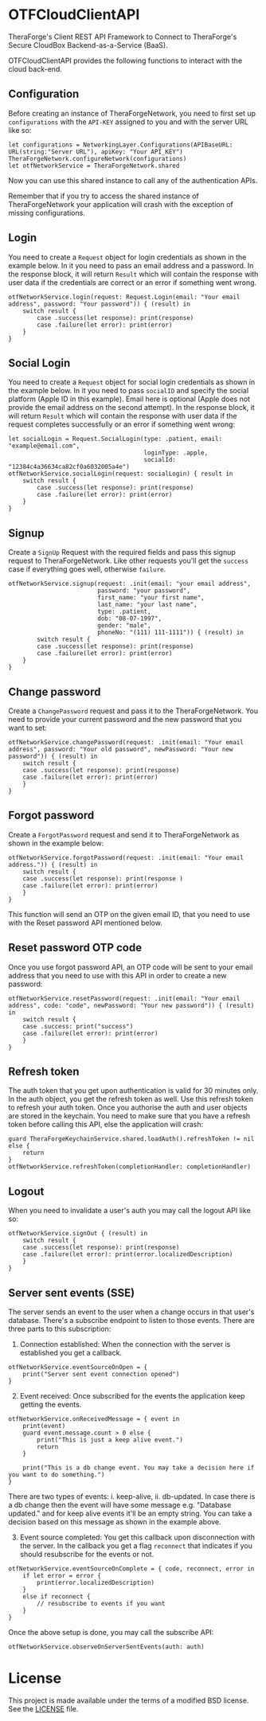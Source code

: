 # OTFCloudClientAPI
TheraForge's Client REST API Framework to Connect to TheraForge's Secure CloudBox Backend-as-a-Service (BaaS).

OTFCloudClientAPI provides the following functions to interact with the cloud back-end.

## Configuration
Before creating an instance of TheraForgeNetwork, you need to first set up `configurations` with the `API-KEY` assigned to you and with the server URL like so:

```
let configurations = NetworkingLayer.Configurations(APIBaseURL: URL(string:"Server URL"), apiKey: "Your API_KEY")
TheraForgeNetwork.configureNetwork(configurations)
let otfNetworkService = TheraForgeNetwork.shared
```

Now you can use this shared instance to call any of the authentication APIs.

Remember that if you try to access the shared instance of TheraForgeNetwork your application will crash with the exception of missing configurations.

## Login
You need to create a `Request` object for login credentials as shown in the example below. In it you need to pass an email address and a password. In the response block, it will return `Result` which will contain the response with user data if the credentials are correct or an error if something went wrong.

```
otfNetworkService.login(request: Request.Login(email: "Your email address", password: "Your password")) { (result) in
    switch result {
        case .success(let response): print(response)
        case .failure(let error): print(error)
    }
}
```

## Social Login
You need to create a `Request` object for social login credentials as shown in the example below. In it you need to pass `socialID` and specify the social platform (Apple ID in this example). Email here is optional (Apple does not provide the email address on the second attempt). In the response block, it will return `Result` which will contain the response with user data if the request completes successfully or an error if something went wrong:

```
let socialLogin = Request.SocialLogin(type: .patient, email: "example@email.com",
                                      loginType: .apple,
                                      socialId: "12384c4a36634ca82cf0a6032005a4e")
otfNetworkService.socialLogin(request: socialLogin) { result in
    switch result {
        case .success(let response): print(response)
        case .failure(let error): print(error)
    }
}
```

## Signup
Create a `SignUp` Request with the required fields and pass this signup request to TheraForgeNetwork. Like other requests you'll get the `success` case if everything goes well, otherwise `failure`.

```
otfNetworkService.signup(request: .init(email: "your email address",
                         password: "your password",
                         first_name: "your first name",
                         last_name: "your last name",
                         type: .patient,
                         dob: "08-07-1997",
                         gender: "male",
                         phoneNo: "(111) 111-1111")) { (result) in
        switch result {
        case .success(let response): print(response)
        case .failure(let error): print(error)
    }
}
```

## Change password
Create a `ChangePassword` request and pass it to the TheraForgeNetwork. You need to provide your current password and the new password that you want to set:

```
otfNetworkService.changePassword(request: .init(email: "Your email address", password: "Your old password", newPassword: "Your new password")) { (result) in
    switch result {
    case .success(let response): print(response)
    case .failure(let error): print(error)
    }
}
```

## Forgot password
Create a `ForgotPassword` request and send it to TheraForgeNetwork as shown in the example below:

```
otfNetworkService.forgotPassword(request: .init(email: "Your email address.")) { (result) in
    switch result {
    case .success(let response): print(response )
    case .failure(let error): print(error)
    }
}
```
This function will send an OTP on the given email ID, that you need to use with the Reset password API mentioned below.

## Reset password OTP code
Once you use forgot password API, an OTP code will be sent to your email address that you need to use with this API in order to create a new password:

```
otfNetworkService.resetPassword(request: .init(email: "Your email address", code: "code", newPassword: "Your new password")) { (result) in
    switch result {
    case .success: print("success")
    case .failure(let error): print(error)
    }
}
```

## Refresh token
The auth token that you get upon authentication is valid for 30 minutes only. In the auth object, you get the refresh token as well. Use this refresh token to refresh your auth token. Once you authorise the auth and user objects are stored in the keychain. You need to make sure that you have a refresh token before calling this API, else the application will crash:

```
guard TheraForgeKeychainService.shared.loadAuth().refreshToken != nil else {
    return
}
otfNetworkService.refreshToken(completionHandler: completionHandler)
```

## Logout
When you need to invalidate a user's auth you may call the logout API like so:

```
otfNetworkService.signOut { (result) in
    switch result {
    case .success(let response): print(response)
    case .failure(let error): print(error.localizedDescription)
    }
}
```

## Server sent events (SSE)
The server sends an event to the user when a change occurs in that user's database. There's a subscribe endpoint to listen to those events. There are three parts to this subscription:

1. Connection established:
When the connection with the server is established you get a callback.

```
otfNetworkService.eventSourceOnOpen = {
    print("Server sent event connection opened")
}
```

2. Event received:
Once subscribed for the events the application keep getting the events.

```
otfNetworkService.onReceivedMessage = { event in
    print(event)
    guard event.message.count > 0 else {
        print("This is just a keep alive event.")
        return
    }

    print("This is a db change event. You may take a decision here if you want to do something.")
}
```
There are two types of events: i. keep-alive, ii. db-updated. In case there is a db change then the event will have some message e.g. "Database updated." and for keep alive events it'll be an empty string. You can take a decision based on this message as shown in the example above.

3. Event source completed:
You get this callback upon disconnection with the server. In the callback you get a flag `reconnect` that indicates if you should resubscribe for the events or not.

```
otfNetworkService.eventSourceOnComplete = { code, reconnect, error in
    if let error = error {
        print(error.localizedDescription)
    }
    else if reconnect {
        // resubscribe to events if you want
    }
}
```

Once the above setup is done, you may call the subscribe API:

```
otfNetworkService.observeOnServerSentEvents(auth: auth)
```

# License <a name="License"></a>

This project is made available under the terms of a modified BSD license. See the [LICENSE](LICENSE.md) file.
